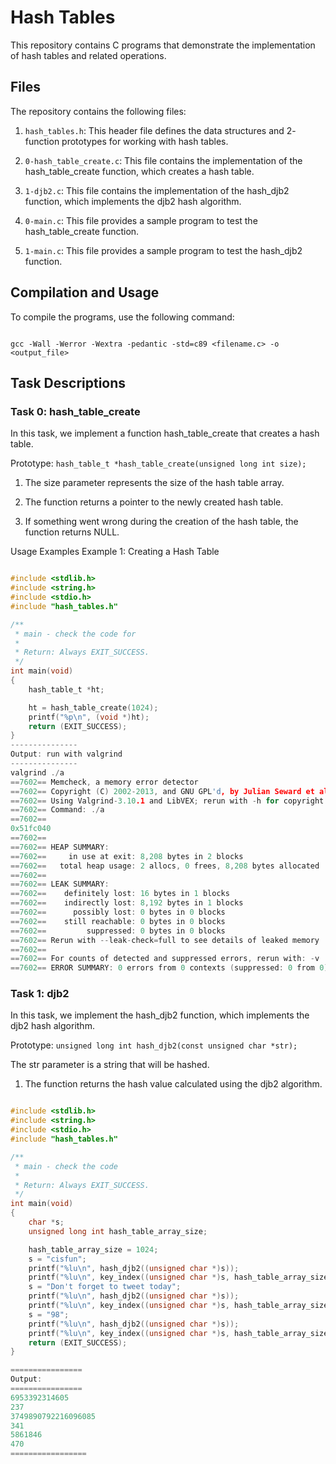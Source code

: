 # Hash Tables

This repository contains C programs that demonstrate the implementation of hash tables and related operations.

## Files

The repository contains the following files:

1. `hash_tables.h`: This header file defines the data structures and 2- function prototypes for working with hash tables.

2. `0-hash_table_create.c`: This file contains the implementation of the hash_table_create function, which creates a hash table.

3. `1-djb2.c`: This file contains the implementation of the hash_djb2 function, which implements the djb2 hash algorithm.

4. `0-main.c`: This file provides a sample program to test the hash_table_create function.

5. `1-main.c`: This file provides a sample program to test the hash_djb2 function.


## Compilation and Usage

To compile the programs, use the following command:

```shell

gcc -Wall -Werror -Wextra -pedantic -std=c89 <filename.c> -o <output_file>

```

## Task Descriptions
### Task 0: hash_table_create

In this task, we implement a function hash_table_create that creates a hash table.

Prototype: `hash_table_t *hash_table_create(unsigned long int size);`

1. The size parameter represents the size of the hash table array.

2. The function returns a pointer to the newly created hash table.

3. If something went wrong during the creation of the hash table, the function returns NULL.

Usage Examples
Example 1: Creating a Hash Table

```c

#include <stdlib.h>
#include <string.h>
#include <stdio.h>
#include "hash_tables.h"

/**
 * main - check the code for
 *
 * Return: Always EXIT_SUCCESS.
 */
int main(void)
{
    hash_table_t *ht;

    ht = hash_table_create(1024);
    printf("%p\n", (void *)ht);
    return (EXIT_SUCCESS);
}
---------------
Output: run with valgrind
---------------
valgrind ./a
==7602== Memcheck, a memory error detector
==7602== Copyright (C) 2002-2013, and GNU GPL'd, by Julian Seward et al.
==7602== Using Valgrind-3.10.1 and LibVEX; rerun with -h for copyright info
==7602== Command: ./a
==7602== 
0x51fc040
==7602== 
==7602== HEAP SUMMARY:
==7602==     in use at exit: 8,208 bytes in 2 blocks
==7602==   total heap usage: 2 allocs, 0 frees, 8,208 bytes allocated
==7602== 
==7602== LEAK SUMMARY:
==7602==    definitely lost: 16 bytes in 1 blocks
==7602==    indirectly lost: 8,192 bytes in 1 blocks
==7602==      possibly lost: 0 bytes in 0 blocks
==7602==    still reachable: 0 bytes in 0 blocks
==7602==         suppressed: 0 bytes in 0 blocks
==7602== Rerun with --leak-check=full to see details of leaked memory
==7602== 
==7602== For counts of detected and suppressed errors, rerun with: -v
==7602== ERROR SUMMARY: 0 errors from 0 contexts (suppressed: 0 from 0)

```

### Task 1: djb2

In this task, we implement the hash_djb2 function, which implements the djb2 hash algorithm.

Prototype: `unsigned long int hash_djb2(const unsigned char *str);`

The str parameter is a string that will be hashed.

1. The function returns the hash value calculated using the djb2 algorithm.


```c

#include <stdlib.h>
#include <string.h>
#include <stdio.h>
#include "hash_tables.h"

/**
 * main - check the code
 *
 * Return: Always EXIT_SUCCESS.
 */
int main(void)
{
    char *s;
    unsigned long int hash_table_array_size;

    hash_table_array_size = 1024;
    s = "cisfun";
    printf("%lu\n", hash_djb2((unsigned char *)s));
    printf("%lu\n", key_index((unsigned char *)s, hash_table_array_size));
    s = "Don't forget to tweet today";
    printf("%lu\n", hash_djb2((unsigned char *)s));
    printf("%lu\n", key_index((unsigned char *)s, hash_table_array_size));
    s = "98";
    printf("%lu\n", hash_djb2((unsigned char *)s));
    printf("%lu\n", key_index((unsigned char *)s, hash_table_array_size));  
    return (EXIT_SUCCESS);
}

================
Output:
================
6953392314605
237
3749890792216096085
341
5861846
470
=================
```
